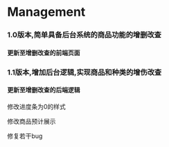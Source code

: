 # Management
### 1.0版本,简单具备后台系统的商品功能的增删改查

  #### 更新至增删改查的前端页面

### 1.1版本,增加后台逻辑,实现商品和种类的增伤改查
  #### 更新至增删改查的后端逻辑
   修改进度条为0的样式
   
   修改商品预计展示
    
   修复若干bug
